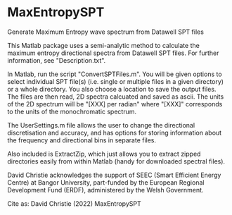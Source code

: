 # MaxEntropySPT
Generate Maximum Entropy wave spectrum from Datawell SPT files

This Matlab package uses a semi-analytic method to calculate the maximum entropy directional spectra from Datawell SPT files.  For further information, see "Description.txt".

In Matlab, run the script "ConvertSPTFiles.m".  You will be given options to select individual SPT file(s) (i.e. single or multiple files in a given directory) or a whole directory.  You also choose a location to save the output files.  The files are then read, 2D spectra calcuated and saved as ascii.  The units of the 2D spectrum will be "[XXX] per radian" where "[XXX]" corresponds to the units of the monochromatic spectrum.

The UserSettings.m file allows the user to change the directional discretisation and accuracy, and has options for storing information about the frequency and directional bins in separate files.

Also included is ExtractZip, which just allows you to extract zipped directories easily from within Matlab (handy for downloaded spectral files).  

David Christie acknowledges the support of SEEC (Smart Efficient Energy Centre) at Bangor University, part-funded by the European Regional Development Fund (ERDF), administered by the Welsh Government.

Cite as:
David Christie (2022) MaxEntropySPT 
